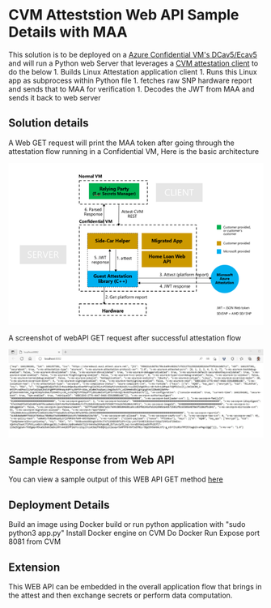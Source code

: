 # CVM Atteststion Web API Sample Details with MAA

This solution is to be deployed on a [Azure Confidential VM's DCav5/Ecav5](https://docs.microsoft.com/en-us/azure/confidential-computing/confidential-vm-overview) and will run a Python web Server that leverages a [CVM attestation client](https://github.com/Azure/confidential-computing-cvm-guest-attestation) to do the below
    1. Builds Linux Attestation application client
    1. Runs this Linux app as subprocess within Python file
        1. fetches raw SNP hardware report and sends that to MAA for verification
    1. Decodes the JWT from MAA and sends it back to web server

## Solution details

A Web GET request will print the MAA token after going through the attestation flow running in a Confidential VM, Here is the basic architecture

![CVM Attestation Web API](./images/CVMAttestationPythonWEBAPI.png "Overall app architecture")

A screenshot of webAPI GET request after successful attestation flow

![Web API FER Response](./images/webapiget.jpg "Overall app architecture")


## Sample Response from Web API

You can view a sample output of this WEB API GET method [here](outputjsonsample.json)

## Deployment Details

Build an image using Docker build or run python application with "sudo python3 app.py"
Install Docker engine on CVM
Do Docker Run
Expose port 8081 from CVM

## Extension

This WEB API can be embedded in the overall application flow that brings in the attest and then exchange secrets or perform data computation.